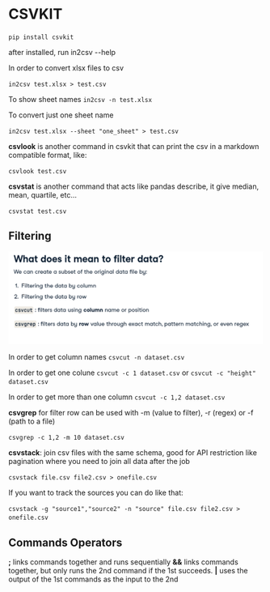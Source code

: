# CSVKIT

`pip install csvkit`

after installed, run in2csv --help

In order to convert xlsx files to csv

`in2csv test.xlsx > test.csv`

To show sheet names
`in2csv -n test.xlsx`

To convert just one sheet name

`in2csv test.xlsx --sheet "one_sheet" > test.csv`

**csvlook** is another command in csvkit that can print the csv in a markdown compatible format, like:

`csvlook test.csv`

**csvstat** is another command that acts like pandas describe, it give median, mean, quartile, etc...

`csvstat test.csv`

## Filtering
![](filtercsv.png)

In order to get column names
`csvcut -n dataset.csv`

In order to get one colune
`csvcut -c 1 dataset.csv`
or
`csvcut -c "height" dataset.csv`

In order to get more than one column
`csvcut -c 1,2 dataset.csv`

**csvgrep** for filter row
can be used with -m (value to filter), -r (regex) or -f (path to a file)

`csvgrep -c 1,2 -m 10 dataset.csv`

**csvstack**: join csv files with the same schema, good for API restriction like pagination where you need to join all data after the job

`csvstack file.csv file2.csv > onefile.csv`

If you want to track the sources you can do like that:

`csvstack -g "source1","source2" -n "source" file.csv file2.csv > onefile.csv`

## Commands Operators

**;** links commands together and runs sequentially
**&&** links commands together, but only runs the 2nd command if the 1st succeeds.
**|** uses the output of the 1st commands as the input to the 2nd